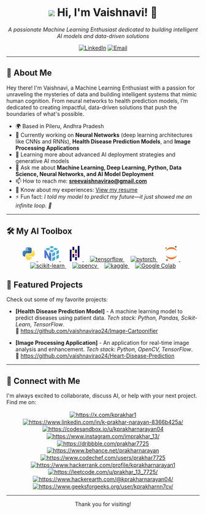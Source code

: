                         
                                      
    
  
<!-- Animated Greeting --> 
<h1 align="center"> 
  <img src="https://media.giphy.com/media/hvRJCLFzcasrR4ia7z/giphy.gif" width="30px"> Hi, I'm Vaishnavi! 🤖  
</h1>   
  
<!-- Tagline -->  
<p align="center">
  <i>A passionate Machine Learning Enthusiast dedicated to building intelligent AI models and data-driven solutions</i>
</p>

<!-- Social Badges -->
<p align="center">
  <a href="https://www.linkedin.com/in/k-sreevaishnavi-a41a09255/"><img src="https://img.shields.io/badge/LinkedIn-%230077B5.svg?style=for-the-badge&logo=linkedin&logoColor=white" alt="LinkedIn" target="_blank"></a>
  <a href="mailto:sreevaishnavirao@gmail.com"><img src="https://img.shields.io/badge/Email-%23D14836.svg?style=for-the-badge&logo=gmail&logoColor=white" alt="Email"></a>
<!--   <a href="https://twitter.com/https://x.com/kprakhar1"><img src="https://img.shields.io/badge/Twitter-%231DA1F2.svg?style=for-the-badge&logo=Twitter&logoColor=white" alt="Twitter"></a>
</p> -->

---

<!-- About Me Section -->
## 🌟 About Me

Hey there! I'm Vaishnavi, a Machine Learning Enthusiast with a passion for unraveling the mysteries of data and building intelligent systems that mimic human cognition. From neural networks to health prediction models, I’m dedicated to creating impactful, data-driven solutions that push the boundaries of what's possible.

- 🌍 Based in Pileru, Andhra Pradesh
- 🔭 Currently working on **Neural Networks** (deep learning architectures like CNNs and RNNs), **Health Disease Prediction Models**, and **Image Processing Applications**
- 🌱 Learning more about advanced AI deployment strategies and generative AI models
- 💬 Ask me about **Machine Learning, Deep Learning, Python, Data Science, Neural Networks, and AI Model Deployment**
- 📫 How to reach me: **sreevaishnavirao@gmail.com**
- 📄 Know about my experiences: [View my resume](https://drive.google.com/file/d/1b2ASW9QELKZXtXvyZZQPhsZx0jxgTiYq/view?usp=drive_link)
- ⚡ Fun fact: *I told my model to predict my future—it just showed me an infinite loop. 🔄*

---

<!-- Skills Section -->
## 🛠️ My AI Toolbox

<p align="center">
  <a href="https://www.python.org/" target="_blank" rel="noreferrer"> <img src="https://raw.githubusercontent.com/devicons/devicon/master/icons/python/python-original.svg" alt="python" width="40" height="40"/> </a>&nbsp;&nbsp;&nbsp;
  <a href="https://numpy.org/" target="_blank" rel="noreferrer"> <img src="https://raw.githubusercontent.com/devicons/devicon/master/icons/numpy/numpy-original.svg" alt="numpy" width="40" height="40"/> </a>&nbsp;&nbsp;&nbsp;
  <a href="https://pandas.pydata.org/" target="_blank" rel="noreferrer"> <img src="https://raw.githubusercontent.com/devicons/devicon/master/icons/pandas/pandas-original.svg" alt="pandas" width="40" height="40"/> </a>&nbsp;&nbsp;&nbsp;
  <a href="https://www.tensorflow.org/" target="_blank" rel="noreferrer"> <img src="https://www.vectorlogo.zone/logos/tensorflow/tensorflow-icon.svg" alt="tensorflow" width="40" height="40"/> </a>&nbsp;&nbsp;&nbsp;
  <a href="https://pytorch.org/" target="_blank" rel="noreferrer"> <img src="https://www.vectorlogo.zone/logos/pytorch/pytorch-icon.svg" alt="pytorch" width="40" height="40"/> </a>&nbsp;&nbsp;&nbsp;
  <a href="https://jupyter.org/" target="_blank" rel="noreferrer"> <img src="https://raw.githubusercontent.com/devicons/devicon/master/icons/jupyter/jupyter-original.svg" alt="jupyter" width="40" height="40"/> </a>&nbsp;&nbsp;&nbsp;
  <a href="https://scikit-learn.org/" target="_blank" rel="noreferrer"> <img src="https://upload.wikimedia.org/wikipedia/commons/0/05/Scikit_learn_logo_small.svg" alt="scikit-learn" width="40" height="40"/> </a>&nbsp;&nbsp;&nbsp;
  <a href="https://www.opencv.org/" target="_blank" rel="noreferrer"> <img src="https://www.vectorlogo.zone/logos/opencv/opencv-icon.svg" alt="opencv" width="40" height="40"/> </a>&nbsp;&nbsp;&nbsp;
  <a href="https://www.kaggle.com/" target="_blank" rel="noreferrer"> <img src="https://www.vectorlogo.zone/logos/kaggle/kaggle-icon.svg" alt="kaggle" width="40" height="40"/> </a>&nbsp;&nbsp;&nbsp;
  <a href="https://colab.research.google.com/" target="_blank" rel="noreferrer"> <img src="https://upload.wikimedia.org/wikipedia/commons/d/d0/Google_Colaboratory_SVG_Logo.svg" alt="Google Colab" width="40" height="40"/> </a>
</p>

<!-- Featured Projects Section -->
## 🚀 Featured Projects

Check out some of my favorite projects:

- **[Health Disease Prediction Model]** - A machine learning model to predict diseases using patient data. *Tech stack: Python, Pandas, Scikit-Learn, TensorFlow*.  
  🔗 https://github.com/vaishnavirao24/Image-Cartoonifier

- **[Image Processing Application]** - An application for real-time image analysis and enhancement. *Tech stack: Python, OpenCV, TensorFlow*.  
  🔗 https://github.com/vaishnavirao24/Heart-Disease-Prediction

---

<!-- Connect Section -->
## 🤝 Connect with Me

I'm always excited to collaborate, discuss AI, or help with your next project. Find me on:

<p align="center">
  <a href="https://twitter.com/https://x.com/kprakhar1" target="blank"><img align="center" src="https://raw.githubusercontent.com/rahuldkjain/github-profile-readme-generator/master/src/images/icons/Social/twitter.svg" alt="https://x.com/kprakhar1" height="30" width="40" /></a>
  <a href="https://linkedin.com/in/https://www.linkedin.com/in/k-prakhar-narayan-8366b425a/" target="blank"><img align="center" src="https://raw.githubusercontent.com/rahuldkjain/github-profile-readme-generator/master/src/images/icons/Social/linked-in-alt.svg" alt="https://www.linkedin.com/in/k-prakhar-narayan-8366b425a/" height="30" width="40" /></a>
  <a href="https://codesandbox.com/https://codesandbox.io/u/kprakharnarayan04" target="blank"><img align="center" src="https://raw.githubusercontent.com/rahuldkjain/github-profile-readme-generator/master/src/images/icons/Social/codesandbox.svg" alt="https://codesandbox.io/u/kprakharnarayan04" height="30" width="40" /></a>
  <a href="https://instagram.com/https://www.instagram.com/imprakhar_13/" target="blank"><img align="center" src="https://raw.githubusercontent.com/rahuldkjain/github-profile-readme-generator/master/src/images/icons/Social/instagram.svg" alt="https://www.instagram.com/imprakhar_13/" height="30" width="40" /></a>
  <a href="https://dribbble.com/https://dribbble.com/prakhar7725" target="blank"><img align="center" src="https://raw.githubusercontent.com/rahuldkjain/github-profile-readme-generator/master/src/images/icons/Social/dribbble.svg" alt="https://dribbble.com/prakhar7725" height="30" width="40" /></a>
  <a href="https://www.behance.net/https://www.behance.net/prakharnarayan" target="blank"><img align="center" src="https://raw.githubusercontent.com/rahuldkjain/github-profile-readme-generator/master/src/images/icons/Social/behance.svg" alt="https://www.behance.net/prakharnarayan" height="30" width="40" /></a>
  <a href="https://www.codechef.com/users/https://www.codechef.com/users/prakhar7725" target="blank"><img align="center" src="https://cdn.jsdelivr.net/npm/simple-icons@3.1.0/icons/codechef.svg" alt="https://www.codechef.com/users/prakhar7725" height="30" width="40" /></a>
  <a href="https://www.hackerrank.com/https://www.hackerrank.com/profile/kprakharnarayan1" target="blank"><img align="center" src="https://raw.githubusercontent.com/rahuldkjain/github-profile-readme-generator/master/src/images/icons/Social/hackerrank.svg" alt="https://www.hackerrank.com/profile/kprakharnarayan1" height="30" width="40" /></a>
  <a href="https://www.leetcode.com/https://leetcode.com/u/prakhar_13_7725/" target="blank"><img align="center" src="https://raw.githubusercontent.com/rahuldkjain/github-profile-readme-generator/master/src/images/icons/Social/leet-code.svg" alt="https://leetcode.com/u/prakhar_13_7725/" height="30" width="40" /></a>
  <a href="https://www.hackerearth.com/https://www.hackerearth.com/@kprakharnarayan04/" target="blank"><img align="center" src="https://raw.githubusercontent.com/rahuldkjain/github-profile-readme-generator/master/src/images/icons/Social/hackerearth.svg" alt="https://www.hackerearth.com/@kprakharnarayan04/" height="30" width="40" /></a>
  <a href="https://auth.geeksforgeeks.org/user/https://www.geeksforgeeks.org/user/kprakharnn7cv/" target="blank"><img align="center" src="https://raw.githubusercontent.com/rahuldkjain/github-profile-readme-generator/master/src/images/icons/Social/geeks-for-geeks.svg" alt="https://www.geeksforgeeks.org/user/kprakharnn7cv/" height="30" width="40" /></a>
</p>

---

<!-- Footer -->
<p align="center">
  Thank you for visiting!
</p>
